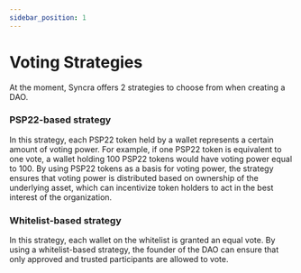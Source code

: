 ```yaml
---
sidebar_position: 1
---
```


# Voting Strategies

At the moment, Syncra offers 2 strategies to choose from when creating a DAO.
### PSP22-based strategy
In this strategy, each PSP22 token held by a wallet represents a certain amount of voting power. For example, if one PSP22 token is equivalent to one vote, a wallet holding 100 PSP22 tokens would have voting power equal to 100.
By using PSP22 tokens as a basis for voting power, the strategy ensures that voting power is distributed based on ownership of the underlying asset, which can incentivize token holders to act in the best interest of the organization.
### Whitelist-based strategy
In this strategy, each wallet on the whitelist is granted an equal vote. By using a whitelist-based strategy, the founder of the DAO can ensure that only approved and trusted participants are allowed to vote.